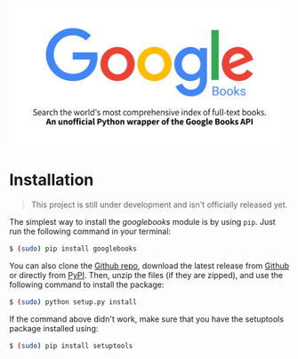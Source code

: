 ![Google Books API - Searth the world's most comprehensive index of full-text books. An unofficial Python wrapper of the Google Books API](/assets/googlebooks-banner-round.png)

# Installation

> This project is still under development and isn't officially released yet.

The simplest way to install the _googlebooks_ module is by using `pip`. Just run the following command in your terminal:

```bash
$ (sudo) pip install googlebooks
```

You can also clone the [Github repo](https://github.com/RealA10N/googlebooks),
download the latest release from [Github](https://github.com/RealA10N/googlebooks/releases)
or directly from [PyPI](https://pypi.org/project/googlebooks/#files).
Then, unzip the files (if they are zipped), and use the following command to install the package:

```bash
$ (sudo) python setup.py install
```

If the command above didn't work, make sure that you have the setuptools package installed using:

```bash
$ (sudo) pip install setuptools
```
